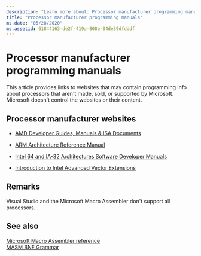 ```yaml
---
description: "Learn more about: Processor manufacturer programming manuals"
title: "Processor manufacturer programming manuals"
ms.date: "05/28/2020"
ms.assetid: 61844163-de2f-419a-808e-04de39dfdddf
---
```

# Processor manufacturer programming manuals

This article provides links to websites that may contain programming info about processors that aren't made, sold, or supported by Microsoft. Microsoft doesn't control the websites or their content.

## Processor manufacturer websites

- [AMD Developer Guides, Manuals & ISA Documents](https://developer.amd.com/resources/developer-guides-manuals/)

- [ARM Architecture Reference Manual](https://developer.arm.com/docs/ddi0487/fb)

- [Intel 64 and IA-32 Architectures Software Developer Manuals](https://software.intel.com/articles/intel-sdm)

- [Introduction to Intel Advanced Vector Extensions](https://software.intel.com/articles/introduction-to-intel-advanced-vector-extensions)

## Remarks

Visual Studio and the Microsoft Macro Assembler don't support all processors.

## See also

[Microsoft Macro Assembler reference](microsoft-macro-assembler-reference.md)\
[MASM BNF Grammar](masm-bnf-grammar.md)
